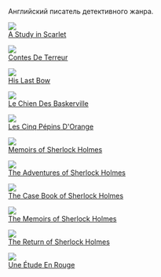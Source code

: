 Английский писатель детективного жанра.


![](/books/det_classic/Arthur%20Conan%20Doyle/A%20Study%20in%20Scarlet.jpg)  
[A Study in Scarlet](/books/det_classic/Arthur%20Conan%20Doyle/A%20Study%20in%20Scarlet)

![](/books/det_classic/Arthur%20Conan%20Doyle/Contes%20De%20Terreur.jpg)  
[Contes De Terreur](/books/det_classic/Arthur%20Conan%20Doyle/Contes%20De%20Terreur)

![](/books/det_classic/Arthur%20Conan%20Doyle/His%20Last%20Bow.jpg)  
[His Last Bow](/books/det_classic/Arthur%20Conan%20Doyle/His%20Last%20Bow)

![](/books/det_classic/Arthur%20Conan%20Doyle/Le%20Chien%20Des%20Baskerville.jpg)  
[Le Chien Des Baskerville](/books/det_classic/Arthur%20Conan%20Doyle/Le%20Chien%20Des%20Baskerville)

![](/books/det_classic/Arthur%20Conan%20Doyle/Les%20Cinq%20Pépins%20D'Orange.jpg)  
[Les Cinq Pépins D'Orange](/books/det_classic/Arthur%20Conan%20Doyle/Les%20Cinq%20Pépins%20D'Orange)

![](/books/det_classic/Arthur%20Conan%20Doyle/Memoirs%20of%20Sherlock%20Holmes.jpg)  
[Memoirs of Sherlock Holmes](/books/det_classic/Arthur%20Conan%20Doyle/Memoirs%20of%20Sherlock%20Holmes)

![](/books/det_classic/Arthur%20Conan%20Doyle/The%20Adventures%20of%20Sherlock%20Holmes.jpg)  
[The Adventures of Sherlock Holmes](/books/det_classic/Arthur%20Conan%20Doyle/The%20Adventures%20of%20Sherlock%20Holmes)

![](/books/det_classic/Arthur%20Conan%20Doyle/The%20Case%20Book%20of%20Sherlock%20Holmes.jpg)  
[The Case Book of Sherlock Holmes](/books/det_classic/Arthur%20Conan%20Doyle/The%20Case%20Book%20of%20Sherlock%20Holmes)

![](/books/det_classic/Arthur%20Conan%20Doyle/The%20Memoirs%20of%20Sherlock%20Holmes.jpg)  
[The Memoirs of Sherlock Holmes](/books/det_classic/Arthur%20Conan%20Doyle/The%20Memoirs%20of%20Sherlock%20Holmes)

![](/books/det_classic/Arthur%20Conan%20Doyle/The%20Return%20of%20Sherlock%20Holmes.jpg)  
[The Return of Sherlock Holmes](/books/det_classic/Arthur%20Conan%20Doyle/The%20Return%20of%20Sherlock%20Holmes)

![](/books/det_classic/Arthur%20Conan%20Doyle/Une%20Étude%20En%20Rouge.jpg)  
[Une Étude En Rouge](/books/det_classic/Arthur%20Conan%20Doyle/Une%20Étude%20En%20Rouge)
